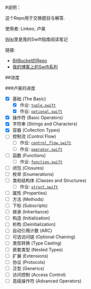 #说明：

这个Repo用于交换题目与解答.

使用者: Linkeo, 卢昊

[Wiki](https://github.com/linkeo/learningSwift/wiki)里是我的Swift指南阅读笔记

链接:

- [BitBucket的Repo](https://bitbucket.org/linkeo/learningswift)
- [我的博客上的Swift系列](http://blog.linkeo.me/blog/categories/swift/)

##进度

###卢昊的进度

- [X] 基础 (The Basic)
	- [X] 作业: [`tuple.swift`](src/tuple.swift)
	- [X] 作业: [`optional.swift`](src/optional.swift)
- [X] 操作符 (Basic Operators)
- [X] 字符串 (Strings and Characters)
- [X] 容器 (Collection Types)
- [ ] 控制流 (Control Flow)
	- [ ] 作业: [`control_flow.swift`](src/control_flow.swift)
	- [ ] 作业: [`operator.swift`](src/operator.swift)
- [ ] 函数 (Functions)
	- [ ] 作业: [`function.swift`](src/function.swift)
- [ ] 闭包 (Closures)
- [ ] 枚举 (Enumerations)
- [ ] 类和结构体 (Classes and Structures)
	- [ ] 作业: [`struct.swift`](src/struct.swift)
- [ ] 属性 (Properties)
- [ ] 方法 (Methods)
- [ ] 下标 (Subscripts)
- [ ] 继承 (Inheritance)
- [ ] 构造 (Initialization)
- [ ] 析构 (Deinitialization)
- [ ] 自动引用计数 (ARC)
- [ ] 可选访问链 (Optional Chaining)
- [ ] 类型转换 (Type Casting)
- [ ] 嵌套类型 (Nested Types)
- [ ] 扩展 (Extensions)
- [ ] 协议 (Protocols)
- [ ] 泛型 (Generics)
- [ ] 访问控制 (Access Control)
- [ ] 高级操作符 (Advanced Operators)
